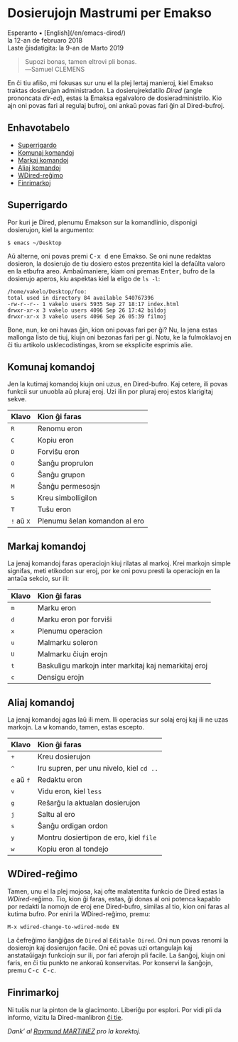 Dosierujojn Mastrumi per Emakso
===============================

<div class="center">Esperanto ▪ [English](/en/emacs-dired/)</div>
<div class="center">la 12-an de februaro 2018</div>
<div class="center">Laste ĝisdatigita: la 9-an de Marto 2019</div>

>Supozi bonas, tamen eltrovi pli bonas.<br>
>―Samuel CLEMENS

En ĉi tiu afiŝo, mi fokusas sur unu el la plej lertaj manieroj, kiel Emakso traktas dosierujan
administradon. La dosierujrekdatilo _Dired_ (angle prononcata *dir-ed*), estas la Emaksa
egalvaloro de dosieradministrilo. Kio ajn oni povas fari al regulaj bufroj, oni ankaŭ povas fari ĝin
al Dired-bufroj.


<a name="et"></a>Enhavotabelo
-----------------------------

- [Superrigardo](#superrigardo)
- [Komunaj komandoj](#komunaj)
- [Markaj komandoj](#markaj)
- [Aliaj komandoj](#aliaj)
- [WDired-reĝimo](#wdired)
- [Finrimarkoj](#finrimarkoj)


<a name="superrigardo"></a>Superrigardo
---------------------------------------

Por kuri je Dired, plenumu Emakson sur la komandlinio, disponigi dosierujon, kiel la argumento:

    $ emacs ~/Desktop

Aŭ alterne, oni povas premi <kbd>C-x d</kbd> ene Emakso. Se oni nune redaktas dosieron, la
dosierujo de tiu dosiero estos prezentita kiel la defaŭlta valoro en la etbufra areo. Ambaŭmaniere,
kiam oni premas <kbd>Enter</kbd>, bufro de la dosierujo aperos, kiu aspektas kiel la eligo de
`ls -l`:

```
/home/vakelo/Desktop/foo:
total used in directory 84 available 540767396
-rw-r--r-- 1 vakelo users 5935 Sep 27 18:17 index.html
drwxr-xr-x 3 vakelo users 4096 Sep 26 17:42 bildoj
drwxr-xr-x 3 vakelo users 4096 Sep 26 05:39 filmoj
```

Bone, nun, ke oni havas ĝin, kion oni povas fari per ĝi? Nu, la jena estas mallonga listo de tiuj,
kiujn oni bezonas fari per gi. Notu, ke la fulmoklavoj en ĉi tiu artikolo usklecodistingas, krom se
eksplicite esprimis alie.


<a name="komunaj"></a>Komunaj komandoj
--------------------------------------

Jen la kutimaj komandoj kiujn oni uzus, en Dired-bufro. Kaj cetere, ili povas funkcii sur unuobla
aŭ pluraj eroj. Uzi ilin por pluraj eroj estos klarigitaj sekve.

| Klavo                         | Kion ĝi faras                  |
| :---------------------------- | :----------------------------- |
| <kbd>R</kbd>                  | Renomu eron                    |
| <kbd>C</kbd>                  | Kopiu eron                     |
| <kbd>D</kbd>                  | Forviŝu eron                   |
| <kbd>O</kbd>                  | Ŝanĝu proprulon                |
| <kbd>G</kbd>                  | Ŝanĝu grupon                   |
| <kbd>M</kbd>                  | Ŝanĝu permesosjn               |
| <kbd>S</kbd>                  | Kreu simbolligilon             |
| <kbd>T</kbd>                  | Tuŝu eron                      |
| <kbd>!</kbd> aŭ <kbd>X</kbd>  | Plenumu ŝelan komandon al ero  |


<a name="markaj"></a>Markaj komandoj
------------------------------------

La jenaj komandoj faras operaciojn kiuj rilatas al markoj. Krei markojn simple signifas, meti etikodon
sur eroj, por ke oni povu presti la operaciojn en la antaŭa sekcio, sur ili:

| Klavo        | Kion ĝi faras                                        |
| :----------- | :--------------------------------------------------- |
| <kbd>m</kbd> | Marku eron                                           |
| <kbd>d</kbd> | Marku eron por forviŝi                               |
| <kbd>x</kbd> | Plenumu operacion                                    |
| <kbd>u</kbd> | Malmarku soleron                                     |
| <kbd>U</kbd> | Malmarku ĉiujn erojn                                 |
| <kbd>t</kbd> | Baskuligu markojn inter markitaj kaj nemarkitaj eroj |
| <kbd>c</kbd> | Densigu erojn                                        |


<a name="aliaj"></a>Aliaj komandoj
----------------------------------

La jenaj komandoj agas laŭ ili mem. Ili operacias sur solaj eroj kaj ili ne uzas markojn. La
<kbd>w</kbd> komando, tamen, estas escepto.

| Klavo                        | Kion ĝi faras                                |
| :--------------------------- | :------------------------------------------- |
| <kbd>+</kbd>                 | Kreu dosierujon                              |
| <kbd>&#94;</kbd>             | Iru supren, per unu nivelo, kiel `cd ..`     |
| <kbd>e</kbd> aŭ <kbd>f</kbd> | Redaktu eron                                 |
| <kbd>v</kbd>                 | Vidu eron, kiel `less`                       |
| <kbd>g</kbd>                 | Reŝarĝu la aktualan dosierujon               |
| <kbd>j</kbd>                 | Saltu al ero                                 |
| <kbd>s</kbd>                 | Ŝanĝu ordigan ordon                          |
| <kbd>y</kbd>                 | Montru dosiertipon de ero, kiel `file`       |
| <kbd>w</kbd>                 | Kopiu eron al tondejo                        |


<a name="wdired"></a>WDired-reĝimo
------------------------------------

Tamen, unu el la plej mojosa, kaj ofte malatentita funkcio de Dired estas la _WDired_-reĝimo. Tio,
kion ĝi faras, estas, ĝi donas al oni potenca kapablo por redakti la nomojn de eroj ene Dired-bufro,
similas al tio, kion oni faras al kutima bufro. Por eniri la WDired-reĝimo, premu:

    M-x wdired-change-to-wdired-mode EN

La ĉefreĝimo ŝanĝiĝas de `Dired` al `Editable Dired`. Oni nun povas renomi la dosierojn kaj
dosierujon facile. Oni eĉ povas uzi ortangulajn kaj anstataŭigajn funkciojn sur ili, por fari
aferojn pli facile. La ŝanĝoj, kiujn oni faris, en ĉi tiu punkto ne ankoraŭ konservitas. Por
konservi la ŝanĝojn, premu <kbd>C-c C-c</kbd>.


<a name="finrimarkoj"></a>Finrimarkoj
-------------------------------------

Ni tuŝis nur la pinton de la glacimonto. Liberiĝu por esplori. Por vidi pli da informo, vizitu la
Dired-manlibron [ĉi tie](https://www.gnu.org/software/emacs/manual/html_node/emacs/Dired.html).

_Dank’ al [Raymund MARTINEZ](https://zhaqenl.github.io) pro la korektoj._

